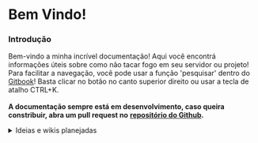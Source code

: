 # Bem Vindo!

### Introdução

Bem-vindo a minha incrível documentação! Aqui você encontrá informações úteis sobre como não tacar fogo em seu servidor ou projeto!\
Para facilitar a navegação, você pode usar a função 'pesquisar' dentro do [Gitbook](https://docs.artbenedetti.com/)! Basta clicar no botão no canto superior direito ou usar a tecla de atalho CTRL+K.\
\
**A documentação sempre está em desenvolvimento, caso queira constribuir, abra um pull request no** [**repositório do Github**](https://github.com/Zeptiny/docs)**.**

<details>

<summary>Ideias e wikis planejadas</summary>

* Iniciando servidor em Windows
* Iniciando servidor em Linux
* Diferentes tipos de software de servidor
* Como proteger um servidor de Minecraft
* Usando Wireguard para deixar servidor local público

Configurações básicas planejadas:

* Pirata entrar em servidor
* Servidor com mods
* Servidor com plugins
* Servidor híbrido
* Como configurar:\
  \- Geyser\
  \- ViaVersion
* Pegando IPV4 do servidor

<!---->

* Como fazer um miojo com ovo delicioso

</details>
